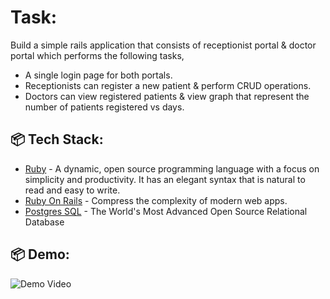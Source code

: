 
# Task:

Build a simple rails application that consists of receptionist portal & doctor portal which performs the following tasks,
- A single login page for both portals.
- Receptionists can register a new patient & perform CRUD operations.
- Doctors can view registered patients & view graph that represent the number of patients registered vs days.


##  📦 Tech Stack:

- [Ruby](https://www.ruby-lang.org/en/) - A dynamic, open source programming language with a focus on simplicity and productivity. It has an elegant syntax that is natural to read and easy to write.
- [Ruby On Rails](https://rubyonrails.org/) - Compress the complexity of modern web apps.
- [Postgres SQL](https://www.postgresql.org/) - The World's Most Advanced Open Source Relational Database

##  📦 Demo:


![Demo Video](https://github.com/Arvind-4/ruby-patients/assets/81419892/5ef02cd4-6e3d-45f9-8992-ddf8094256d8)


